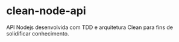 # clean-node-api
API Nodejs desenvolvida com TDD e arquitetura Clean para fins de solidificar conhecimento.
